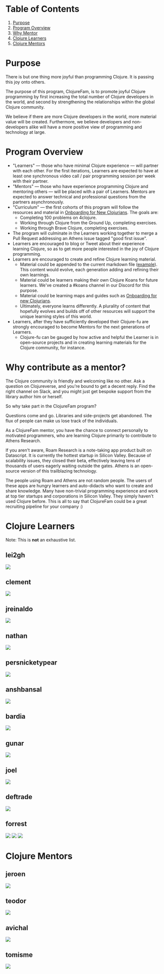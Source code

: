 # Table of Contents

1. [Purpose](#purpose)
1. [Program Overview](#program-overview)
1. [Why Mentor](#why-contribute-as-a-mentor)
1. [Clojure Learners](#clojure-learners)
1. [Clojure Mentors](#clojure-mentors)


# Purpose

There is but one thing more joyful than programming Clojure. It is passing this joy onto others.

The purpose of this program, ClojureFam, is to promote joyful Clojure programming by first increasing the total number of Clojure developers in the world, and second by strengthening the relationships within the global Clojure community.

We believe if there are more Clojure developers in the world, more material value will be created. Furthermore, we believe developers and non-developers alike will have a more positive view of programming and technology at large.

# Program Overview

- "Learners" — those who have minimal Clojure experience — will partner with each other. For the first iterations, Learners are expected to have at least one synchronous video call / pair programming session per week with their partner.
- "Mentors" — those who have experience programming Clojure and mentoring others — will be placed with a pair of Learners. Mentors are expected to answer technical and professional questions from the partners asynchronously.
- "Curriculum" — the first cohorts of this program will follow the resources and material in [Onboarding for New Clojurians](https://www.notion.so/Onboarding-for-New-Clojurians-b34b38f30902448cae68afffa02425c1). The goals are:
    - Completing 100 problems on 4clojure.
    - Working through Clojure from the Ground Up, completing exercises.
    - Working through Brave Clojure, completing exercises.
- The program will culminate in the Learners working together to merge a Pull Request addressing an Athens issue tagged "good first issue".
- Learners are encouraged to blog or Tweet about their experience learning Clojure, so as to get more people interested in the joy of Clojure programming.
- Learners are encouraged to create and refine Clojure learning material.
  - Material could be appended to the current markdown file ([example](https://github.com/aphyr/distsys-class)). This content would evolve, each generation adding and refining their own learnings. 
  - Material could be learners making their own Clojure Koans for future learners. We've created a #koans channel in our Discord for this purpose.
  - Material could be learning maps and guides such as [Onboarding for new Clojurians](https://www.notion.so/athensresearch/Onboarding-for-New-Clojurians-b34b38f30902448cae68afffa02425c1).
  - Ultimately, everyone learns differently. A plurality of content that hopefully evolves and builds off of other resources will support the unique learning styles of this world.
- Learners, after they have sufficiently developed their Clojure-fu are strongly encouraged to become Mentors for the next generations of Learners.
    - Clojure-fu can be gauged by how active and helpful the Learner is in open-source projects and in creating learning materials for the Clojure community, for instance.

# Why contribute as a mentor?

The Clojure community is friendly and welcoming like no other. Ask a question on Clojureverse, and you're bound to get a decent reply. Find the right channel on Slack, and you might just get bespoke support from the library author him or herself.

So why take part in the ClojureFam program?

Questions come and go. Libraries and side-projects get abandoned. The flux of people can make us lose track of the individuals.

As a ClojureFam mentor, you have the chance to connect personally to motivated programmers, who are learning Clojure primarily to contribute to Athens Research.

If you aren't aware, Roam Research is a note-taking app product built on Datascript. It is currently the hottest startup in Silicon Valley. Because of scalability issues, they closed their beta, effectively leaving tens of thousands of users eagerly waiting outside the gates. Athens is an open-source version of this trailblazing technology.

The people using Roam and Athens are not random people. The users of these apps are hungry learners and auto-didacts who want to create and share knowledge. Many have non-trivial programming experience and work at top tier startups and corporations in Silicon Valley. They simply haven't used Clojure before. This is all to say that ClojureFam could be a great recruiting pipeline for your company :)

# Clojure Learners

Note: This is **not** an exhaustive list.

## lei2gh

![](https://firebasestorage.googleapis.com/v0/b/firescript-577a2.appspot.com/o/imgs%2Fapp%2Fjefftang%2FEDPTductDn.png?alt=media&token=c281c7fd-e6e3-41af-88d0-5360d33029f3)

## clement
![](https://firebasestorage.googleapis.com/v0/b/firescript-577a2.appspot.com/o/imgs%2Fapp%2Fjefftang%2FEFKDUTZDAd.png?alt=media&token=2a3ec642-4dc3-43de-8f35-f0a773f3cdab)

## jreinaldo
![](https://firebasestorage.googleapis.com/v0/b/firescript-577a2.appspot.com/o/imgs%2Fapp%2Fjefftang%2FxGbiln7YKp.png?alt=media&token=b221ad24-2639-4557-ba2b-6836033e4bd1)

## nathan
![](https://firebasestorage.googleapis.com/v0/b/firescript-577a2.appspot.com/o/imgs%2Fapp%2Fjefftang%2FoMnTj34Z73.png?alt=media&token=b6a2632d-3877-44da-aafd-b361b36ece6d)

## persnicketypear
![](https://firebasestorage.googleapis.com/v0/b/firescript-577a2.appspot.com/o/imgs%2Fapp%2Fjefftang%2FAQUqGGQGs4.png?alt=media&token=b636e6ad-4fe1-49de-83a2-12f4bfbaf117)

## anshbansal
![](https://firebasestorage.googleapis.com/v0/b/firescript-577a2.appspot.com/o/imgs%2Fapp%2Fjefftang%2F5G_5rmi9gb.png?alt=media&token=bb27b2ee-0202-4727-a6dc-17c8bff456a3)

## bardia
![](https://firebasestorage.googleapis.com/v0/b/firescript-577a2.appspot.com/o/imgs%2Fapp%2Fjefftang%2FuPsEa8Delx.png?alt=media&token=76cfbe05-77a5-43b3-ad07-38d0ae3d8b92)

## gunar
![](https://firebasestorage.googleapis.com/v0/b/firescript-577a2.appspot.com/o/imgs%2Fapp%2Fjefftang%2FP8C8-hu1iV.png?alt=media&token=2c9de1ee-0509-41cb-82b0-143b1b68be55)

## joel
![](https://firebasestorage.googleapis.com/v0/b/firescript-577a2.appspot.com/o/imgs%2Fapp%2Fjefftang%2FCrifkZuJlB.png?alt=media&token=4993dcd4-4d53-4712-9dbc-3690e081edfa)

## deftrade
![](https://firebasestorage.googleapis.com/v0/b/firescript-577a2.appspot.com/o/imgs%2Fapp%2Fjefftang%2FKrtQLx5xdq.png?alt=media&token=e4aff8f7-49c6-4484-bdc2-7f14ee4d8f31)

## forrest
![](https://firebasestorage.googleapis.com/v0/b/firescript-577a2.appspot.com/o/imgs%2Fapp%2Fjefftang%2FjSy5nAFTQ5.png?alt=media&token=a7db445a-ef95-4f47-b161-777f0c11ef6f)
![](https://firebasestorage.googleapis.com/v0/b/firescript-577a2.appspot.com/o/imgs%2Fapp%2Fjefftang%2FMFsw2TJy76.png?alt=media&token=9b5c86bf-aab4-431a-b7e3-798f65e214c8)
![](https://firebasestorage.googleapis.com/v0/b/firescript-577a2.appspot.com/o/imgs%2Fapp%2Fjefftang%2FpxscrXA87K.png?alt=media&token=36a29cbe-b088-4664-bad8-ee0305d0279c)

# Clojure Mentors

## jeroen
![](https://firebasestorage.googleapis.com/v0/b/firescript-577a2.appspot.com/o/imgs%2Fapp%2Fjefftang%2F3dRv3Dr0fr.png?alt=media&token=02b2da5f-5b21-48ca-b1ba-0468c2983c4b)

## teodor
![](https://firebasestorage.googleapis.com/v0/b/firescript-577a2.appspot.com/o/imgs%2Fapp%2Fjefftang%2F6wAW-RN_rj.png?alt=media&token=70b0269e-2ecb-4153-8912-d7886394cb0e)

## avichal
![](https://firebasestorage.googleapis.com/v0/b/firescript-577a2.appspot.com/o/imgs%2Fapp%2Fjefftang%2FHmEj_WYEBg.png?alt=media&token=7c0e0780-8eee-4847-9f18-b82283d29d01)

## tomisme
![](https://firebasestorage.googleapis.com/v0/b/firescript-577a2.appspot.com/o/imgs%2Fapp%2Fjefftang%2Fabt7Y9du9S.png?alt=media&token=35f75885-7d54-429f-a176-beebb9918af2)
